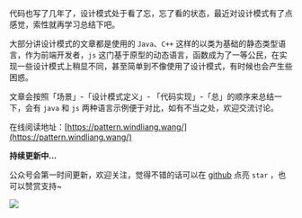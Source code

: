 代码也写了几年了，设计模式处于看了忘，忘了看的状态，最近对设计模式有了点感觉，索性就再学习总结下吧。

大部分讲设计模式的文章都是使用的 `Java`、`C++` 这样的以类为基础的静态类型语言，作为前端开发者，`js` 这门基于原型的动态语言，函数成为了一等公民，在实现一些设计模式上稍显不同，甚至简单到不像使用了设计模式，有时候也会产生些困惑。

文章会按照「场景」-「设计模式定义」- 「代码实现」-「总」的顺序来总结一下，会有 `java` 和 `js` 两种语言示例便于对比，如有不当之处，欢迎交流讨论。

在线阅读地址：[https://pattern.windliang.wang/](https://pattern.windliang.wang/)

**持续更新中...**

公众号会第一时间更新，欢迎关注，觉得不错的话可以在 [github](https://github.com/wind-liang/design-pattern) 点亮 `star` ，也可以赞赏支持~

![](https://windliang.oss-cn-beijing.aliyuncs.com/leetcode.jpg)
